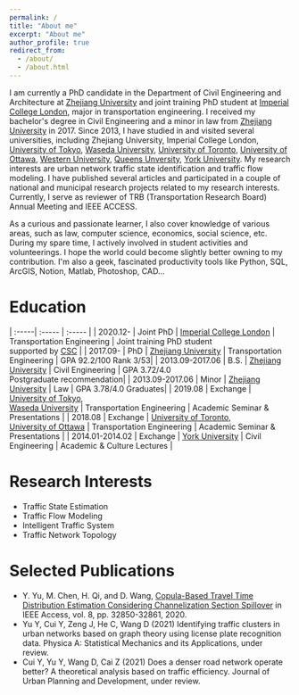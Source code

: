 ```yaml
---
permalink: /
title: "About me"
excerpt: "About me"
author_profile: true
redirect_from: 
  - /about/
  - /about.html
---
```


I am currently a PhD candidate in the Department of Civil Engineering and Architecture at [Zhejiang University](https://www.zju.edu.cn) and joint training PhD student at [Imperial College London](https://www.imperial.ac.uk), major in transportation engineering. I received my bachelor's degree in Civil Engineering and a minor in law from [Zhejiang University](https://www.zju.edu.cn) in 2017. Since 2013, I have studied in and visited several universities, including Zhejiang University, Imperial College London, [University of Tokyo](https://www.u-tokyo.ac.jp/ja/index.html), [Waseda University](https://www.waseda.jp/top/), [University of Toronto](https://www.utoronto.ca), [University of Ottawa](https://www.uottawa.ca/en), [Western University](https://www.uwo.ca), [Queens Unversity](https://www.queensu.ca), [York University](https://www.york.ac.uk). My research interests are urban network traffic state identification and traffic flow modeling. I have published several articles and participated in a couple of national and municipal research projects related to my research interests. Currently, I serve as reviewer of TRB (Transportation Research Board) Annual Meeting and IEEE ACCESS. 

As a curious and passionate learner, I also cover knowledge of various areas, such as law, computer science, economics, social science, etc. During my spare time, I actively involved in student activities and volunteerings. I hope the world could become slightly better owning to my contribution. I'm also a geek, fascinated productivity tools like Python, SQL, ArcGIS, Notion, Matlab, Photoshop, CAD...



Education
=====

| :-----| :----- | :----- |
| 2020.12- | Joint PhD | [Imperial College London](https://www.imperial.ac.uk) | Transportation Engineering | Joint training PhD student <br> supported by [CSC](https://www.csc.edu.cn) |
| 2017.09- | PhD | [Zhejiang University](https://www.zju.edu.cn) | Transportation Engineering | GPA 92.2/100 Rank 3/53|
| 2013.09-2017.06 | B.S. | [Zhejiang University](https://www.zju.edu.cn) | Civil Engineering | GPA 3.72/4.0 <br> Postgraduate recommendation|
| 2013.09-2017.06  | Minor | [Zhejiang University](https://www.zju.edu.cn) | Law | GPA 3.78/4.0 Graduates|
| 2019.08 | Exchange | [University of Tokyo](https://www.u-tokyo.ac.jp/ja/index.html), <br> [Waseda University](https://www.waseda.jp/top/) | Transportation Engineering | Academic Seminar & Presentations |
| 2018.08  | Exchange | [University of Toronto](https://www.utoronto.ca), <br> [University of Ottawa](https://www.uottawa.ca/en) | Transportation Engineering | Academic Seminar & Presentations |
| 2014.01-2014.02  | Exchange | [York University](https://www.york.ac.uk) | Civil Engineering | Academic & Culture Lectures |


Research Interests
======
* Traffic State Estimation
* Traffic Flow Modeling  
* Intelligent Traffic System 
* Traffic Network Topology 


Selected Publications
======
* Y. Yu, M. Chen, H. Qi, and D. Wang, [Copula-Based Travel Time Distribution Estimation Considering Channelization Section Spillover](https://ieeexplore.ieee.org/abstract/document/8976161/) in IEEE Access, vol. 8, pp. 32850-32861, 2020.
* Yu Y, Cui Y, Zeng J, He C, Wang D (2021) Identifying traffic clusters in urban networks based on graph theory using license plate recognition data. Physica A: Statistical Mechanics and its Applications, under review.
* Cui Y, Yu Y, Wang D, Cai Z (2021) Does a denser road network operate better? A theoretical analysis based on traffic efficiency. Journal of Urban Planning and Development, under review.
